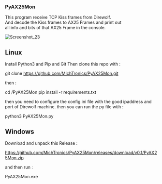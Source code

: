 ### PyAX25Mon 

This program receive TCP Kiss frames from Direwolf. <br>
And decode the Kiss frames to AX25 Frames and print out <br>
all info and bits of that AX25 Frame in the console. <br>

![Screenshot_23](https://github.com/MichTronics/PyAX25Mon/assets/60797474/aa12140c-5f4b-4a57-9d96-d83eb6458fa7)

## Linux

Install Python3 and Pip and Git
Then clone this repo with :

git clone https://github.com/MichTronics/PyAX25Mon.git

then :

cd /PyAX25Mon
pip install -r requirements.txt

then you need to configure the config.ini file with the good ipaddress and port of Direwolf machine.
then you can run the py file wtih :

python3 PyAX25Mon.py

## Windows

Download and unpack this Release :

https://github.com/MichTronics/PyAX25Mon/releases/download/v0.1/PyAX25Mon.zip

and then run :

PyAX25Mon.exe

